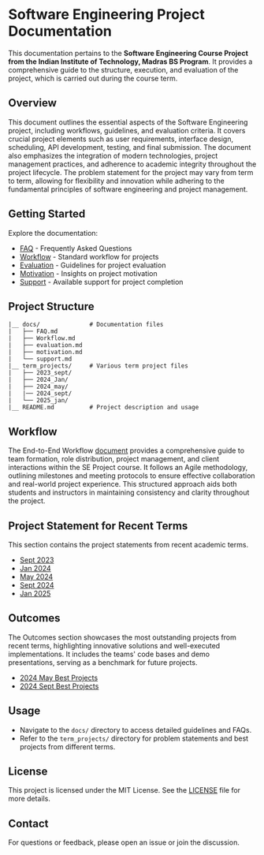 # Software Engineering Project Documentation

This documentation pertains to the **Software Engineering Course Project from the Indian Institute of Technology, Madras BS Program**. It provides a comprehensive guide to the structure, execution, and evaluation of the project, which is carried out during the course term.

## Overview

This document outlines the essential aspects of the Software Engineering project, including workflows, guidelines, and evaluation criteria. It covers crucial project elements such as user requirements, interface design, scheduling, API development, testing, and final submission. The document also emphasizes the integration of modern technologies, project management practices, and adherence to academic integrity throughout the project lifecycle.
The problem statement for the project may vary from term to term, allowing for flexibility and innovation while adhering to the fundamental principles of software engineering and project management.


## Getting Started

Explore the documentation:
   - [FAQ](docs/FAQ.md) - Frequently Asked Questions
   - [Workflow](docs/Workflow.md) - Standard workflow for projects
   - [Evaluation](docs/evaluation.md) - Guidelines for project evaluation
   - [Motivation](docs/motivation.md) - Insights on project motivation
   - [Support](docs/support.md) - Available support for project completion

## Project Structure

```
|__ docs/              # Documentation files
|   ├── FAQ.md
|   ├── Workflow.md
|   ├── evaluation.md
|   ├── motivation.md
|   └── support.md
|__ term_projects/     # Various term project files
|   ├── 2023_sept/
|   ├── 2024_Jan/
|   ├── 2024_may/
|   |── 2024_sept/
|   └── 2025_jan/
|__ README.md          # Project description and usage
```

## Workflow
The End-to-End Workflow [document](docs/Workflow.md) provides a comprehensive guide to team formation, role distribution, project management, and client interactions within the SE Project course. It follows an Agile methodology, outlining milestones and meeting protocols to ensure effective collaboration and real-world project experience. This structured approach aids both students and instructors in maintaining consistency and clarity throughout the project.


## Project Statement for Recent Terms
This section contains the project statements from recent academic terms.

- [Sept 2023](term_projects/2023_sept/problem_statement.md)
- [Jan 2024](term_projects/2024_Jan/problem_statement.md)
- [May 2024](term_projects/2024_may/problem_statement.md)
- [Sept 2024](term_projects/2024_sept/problem_statement.md)
- [Jan 2025](term_projects/2025_Jan/problem_statement.md)

## Outcomes
The Outcomes section showcases the most outstanding projects from recent terms, highlighting innovative solutions and well-executed implementations. It includes the teams' code bases and demo presentations, serving as a benchmark for future projects.

- [2024 May Best Projects](term_projects/2024_may/best_projects.md)
- [2024 Sept Best Projects](term_projects/2024_sept/best_projects.md) 

## Usage

- Navigate to the `docs/` directory to access detailed guidelines and FAQs.
- Refer to the `term_projects/` directory for problem statements and best projects from different terms.


## License

This project is licensed under the MIT License. See the [LICENSE](LICENSE) file for more details.

## Contact

For questions or feedback, please open an issue or join the discussion.
